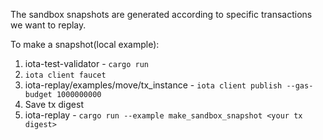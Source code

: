 The sandbox snapshots are generated according to specific transactions we want to replay.

To make a snapshot(local example):

1. iota-test-validator - `cargo run`
2. `iota client faucet`
3. iota-replay/examples/move/tx_instance - `iota client publish --gas-budget 1000000000`
4. Save tx digest
5. iota-replay - `cargo run --example make_sandbox_snapshot <your tx digest>`
